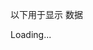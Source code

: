 <!-- # 用于测试CSV文件

<script setup>
import { ref, onMounted } from 'vue';
import * as XLSX from 'xlsx';

const excelData = ref(null);

onMounted(async () => {
    console.log('@@', "读取文件")
    const response = await fetch('/vitepress_dean/副本嘉善管点管线字典.xlsx');
    const arrayBuffer = await response.arrayBuffer();

        // 使用 XLSX 解析 Excel 文件
    const workbook = XLSX.read(arrayBuffer, { type: 'array' });
    console.log('@@@@@@@@@@workbook', workbook);
    // 假设文件中的第一个工作表是我们想要读取的表格
    const sheetName = workbook.SheetNames[0];
    const sheet = workbook.Sheets[sheetName];
    console.log('@@@@@@@@@@sheet', sheet);
    // 将工作表转换为 JSON
    excelData.value = XLSX.utils.sheet_to_json(sheet);
    console.log('@@@@@@@@@@excelData', excelData.value);
})
</script>

-->



<script setup>
import { data as excelData } from '../.vitepress/utils/loader.data.js'
import { ref } from 'vue';
console.log('excelData', excelData)
console.log('excelData[0]', excelData[0][0])
const columns = ref(Object.keys(excelData[0][0]).map(key => ({
  prop: key,
  label: key,
})))
console.log('columns', columns)
</script>



以下用于显示 数据

<div v-if="excelData[0]">
 <el-table :data="excelData[0]" style="width: 100%">
      <el-table-column
        v-for="(column, index) in columns"
        :key="index"
        :prop="column.prop"
        :label="column.label"
      >
      </el-table-column>
    </el-table>
</div>
<div v-else>Loading...</div> 


